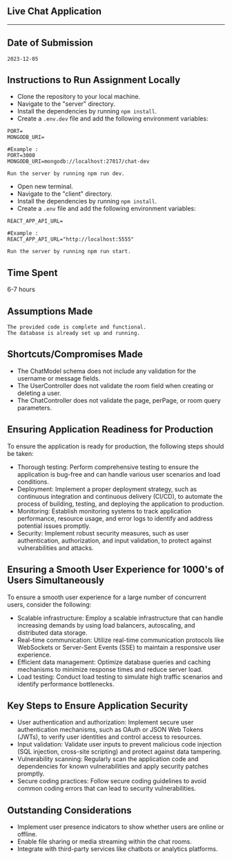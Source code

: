 <h2>Live Chat Application</h2>

---

<h2>Date of Submission</h2>

```
2023-12-05
```

<h2>Instructions to Run Assignment Locally</h2>

- Clone the repository to your local machine.
- Navigate to the "server" directory.
- Install the dependencies by running `npm install`.
- Create a `.env.dev` file and add the following environment variables:

```
PORT=
MONGODB_URI=
```

```
#Example :
PORT=3000
MONGODB_URI=mongodb://localhost:27017/chat-dev
```

    Run the server by running npm run dev.

- Open new terminal.
- Navigate to the "client" directory.
- Install the dependencies by running `npm install`.
- Create a `.env` file and add the following environment variables:

```
REACT_APP_API_URL=
```

```
#Example :
REACT_APP_API_URL="http://localhost:5555"
```

    Run the server by running npm run start.

<h2>Time Spent</h2>

6-7 hours

<h2>Assumptions Made</h2>

    The provided code is complete and functional.
    The database is already set up and running.

<h2>Shortcuts/Compromises Made</h2>

- The ChatModel schema does not include any validation for the username or message fields.
- The UserController does not validate the room field when creating or deleting a user.
- The ChatController does not validate the page, perPage, or room query parameters.

<h2>Ensuring Application Readiness for Production</h2>

To ensure the application is ready for production, the following steps should be taken:

- Thorough testing: Perform comprehensive testing to ensure the application is bug-free and can handle various user scenarios and load conditions.
- Deployment: Implement a proper deployment strategy, such as continuous integration and continuous delivery (CI/CD), to automate the process of building, testing, and deploying the application to production.
- Monitoring: Establish monitoring systems to track application performance, resource usage, and error logs to identify and address potential issues promptly.
- Security: Implement robust security measures, such as user authentication, authorization, and input validation, to protect against vulnerabilities and attacks.

<h2>Ensuring a Smooth User Experience for 1000's of Users Simultaneously</h2>

To ensure a smooth user experience for a large number of concurrent users, consider the following:

- Scalable infrastructure: Employ a scalable infrastructure that can handle increasing demands by using load balancers, autoscaling, and distributed data storage.
- Real-time communication: Utilize real-time communication protocols like WebSockets or Server-Sent Events (SSE) to maintain a responsive user experience.
- Efficient data management: Optimize database queries and caching mechanisms to minimize response times and reduce server load.
- Load testing: Conduct load testing to simulate high traffic scenarios and identify performance bottlenecks.

<h2>Key Steps to Ensure Application Security</h2>

- User authentication and authorization: Implement secure user authentication mechanisms, such as OAuth or JSON Web Tokens (JWTs), to verify user identities and control access to resources.
- Input validation: Validate user inputs to prevent malicious code injection (SQL injection, cross-site scripting) and protect against data tampering.
- Vulnerability scanning: Regularly scan the application code and dependencies for known vulnerabilities and apply security patches promptly.
- Secure coding practices: Follow secure coding guidelines to avoid common coding errors that can lead to security vulnerabilities.

<h2>Outstanding Considerations</h2>

- Implement user presence indicators to show whether users are online or offline.
- Enable file sharing or media streaming within the chat rooms.
- Integrate with third-party services like chatbots or analytics platforms.
